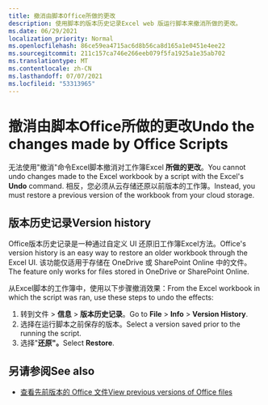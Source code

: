 ```yaml
---
title: 撤消由脚本Office所做的更改
description: 使用脚本的版本历史记录Excel web 版运行脚本来撤消所做的更改。
ms.date: 06/29/2021
localization_priority: Normal
ms.openlocfilehash: 86ce59ea4715ac6d8b56ca8d165a1e0451e4ee22
ms.sourcegitcommit: 211c157ca746e266eeb079f5fa1925a1e35ab702
ms.translationtype: MT
ms.contentlocale: zh-CN
ms.lasthandoff: 07/07/2021
ms.locfileid: "53313965"
---
```

# <a name="undo-the-changes-made-by-office-scripts"></a><span data-ttu-id="296bb-103">撤消由脚本Office所做的更改</span><span class="sxs-lookup"><span data-stu-id="296bb-103">Undo the changes made by Office Scripts</span></span>

<span data-ttu-id="296bb-104">无法使用"撤消"命令Excel脚本撤消对工作簿Excel **所做的更改**。</span><span class="sxs-lookup"><span data-stu-id="296bb-104">You cannot undo changes made to the Excel workbook by a script with the Excel's **Undo** command.</span></span> <span data-ttu-id="296bb-105">相反，您必须从云存储还原以前版本的工作簿。</span><span class="sxs-lookup"><span data-stu-id="296bb-105">Instead, you must restore a previous version of the workbook from your cloud storage.</span></span>

## <a name="version-history"></a><span data-ttu-id="296bb-106">版本历史记录</span><span class="sxs-lookup"><span data-stu-id="296bb-106">Version history</span></span>

<span data-ttu-id="296bb-107">Office版本历史记录是一种通过自定义 UI 还原旧工作簿Excel方法。</span><span class="sxs-lookup"><span data-stu-id="296bb-107">Office's version history is an easy way to restore an older workbook through the Excel UI.</span></span> <span data-ttu-id="296bb-108">该功能仅适用于存储在 OneDrive 或 SharePoint Online 中的文件。</span><span class="sxs-lookup"><span data-stu-id="296bb-108">The feature only works for files stored in OneDrive or SharePoint Online.</span></span>

<span data-ttu-id="296bb-109">从Excel脚本的工作簿中，使用以下步骤撤消效果：</span><span class="sxs-lookup"><span data-stu-id="296bb-109">From the Excel workbook in which the script was ran, use these steps to undo the effects:</span></span>

1. <span data-ttu-id="296bb-110">转到文件  >  **信息**  >  **版本历史记录**。</span><span class="sxs-lookup"><span data-stu-id="296bb-110">Go to **File** > **Info** > **Version History**.</span></span>
2. <span data-ttu-id="296bb-111">选择在运行脚本之前保存的版本。</span><span class="sxs-lookup"><span data-stu-id="296bb-111">Select a version saved prior to the running the script.</span></span>
3. <span data-ttu-id="296bb-112">选择"**还原"。**</span><span class="sxs-lookup"><span data-stu-id="296bb-112">Select **Restore**.</span></span>

## <a name="see-also"></a><span data-ttu-id="296bb-113">另请参阅</span><span class="sxs-lookup"><span data-stu-id="296bb-113">See also</span></span>

- [<span data-ttu-id="296bb-114">查看先前版本的 Office 文件</span><span class="sxs-lookup"><span data-stu-id="296bb-114">View previous versions of Office files</span></span>](https://support.office.com/article/View-previous-versions-of-Office-files-5c1e076f-a9c9-41b8-8ace-f77b9642e2c2#ID0EABBAAA=Web)
